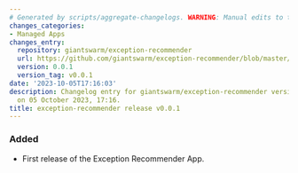 ```yaml
---
# Generated by scripts/aggregate-changelogs. WARNING: Manual edits to this files will be overwritten.
changes_categories:
- Managed Apps
changes_entry:
  repository: giantswarm/exception-recommender
  url: https://github.com/giantswarm/exception-recommender/blob/master/CHANGELOG.md#001---2023-10-05
  version: 0.0.1
  version_tag: v0.0.1
date: '2023-10-05T17:16:03'
description: Changelog entry for giantswarm/exception-recommender version 0.0.1, published
  on 05 October 2023, 17:16.
title: exception-recommender release v0.0.1
---
```


### Added
- First release of the Exception Recommender App.
